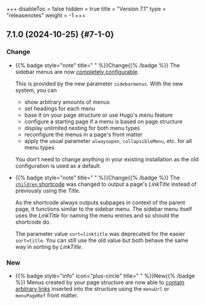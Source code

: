 +++
disableToc = false
hidden = true
title = "Version 7.1"
type = "releasenotes"
weight = -1
+++

## 7.1.0 (2024-10-25) {#7-1-0}

### Change

- {{% badge style="note" title=" " %}}Change{{% /badge %}} The sidebar menus are now [completely configurable](configuration/sidebar/menus).

  This is provided by the new parameter `sidebarmenus`. With the new system, you can

  - show arbitrary amounts of menus
  - set headings for each menu
  - base it on your page structure or use Hugo's menu feature
  - configure a starting page if a menu is based on page structure
  - display unlimited nesting for both menu types
  - reconfigure the menus in a page's front matter
  - apply the usual parameter `alwaysopen`, `collapsibleMenu`, etc. for all menu types

  You don't need to change anything in your existing installation as the old configuration is used as a default.

- {{% badge style="note" title=" " %}}Change{{% /badge %}} The [`children` shortcode](shortcodes/children) was changed to output a page's _LinkTitle_ instead of previously using the _Title_.

  As the shortcode always outputs subpages in context of the parent page, it functions similar to the sidebar menu. The sidebar menu itself uses the _LinkTitle_ for naming the menu entries and so should the shortcode do.

  The parameter value `sort=linktitle` was deprecated for the easier `sort=title`. You can still use the old value but both behave the same way in sorting by _LinkTitle_.

### New

- {{% badge style="info" icon="plus-circle" title=" " %}}New{{% /badge %}} Menus created by your page structure are now able to [contain arbitrary links](configuration/sidebar/menus#displaying-arbitrary-links-in-a-page-menu) inserted into the structure using the `menuUrl` or `menuPageRef` front matter.
